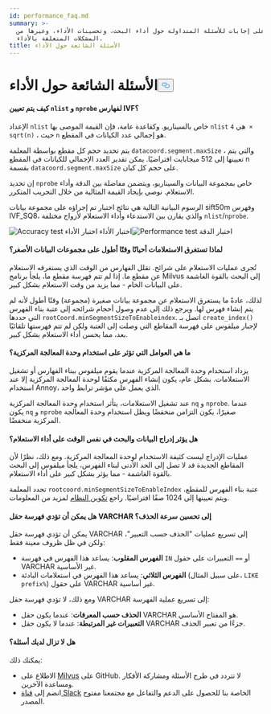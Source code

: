 ```yaml
---
id: performance_faq.md
summary: >-
  اعثر على إجابات للأسئلة المتداولة حول أداء البحث، وتحسينات الأداء، وغيرها من
  المشكلات المتعلقة بالأداء.
title: الأسئلة الشائعة حول الأداء
---
```

<h1 id="Performance-FAQ" class="common-anchor-header">الأسئلة الشائعة حول الأداء<button data-href="#Performance-FAQ" class="anchor-icon" translate="no">
      <svg translate="no"
        aria-hidden="true"
        focusable="false"
        height="20"
        version="1.1"
        viewBox="0 0 16 16"
        width="16"
      >
        <path
          fill="#0092E4"
          fill-rule="evenodd"
          d="M4 9h1v1H4c-1.5 0-3-1.69-3-3.5S2.55 3 4 3h4c1.45 0 3 1.69 3 3.5 0 1.41-.91 2.72-2 3.25V8.59c.58-.45 1-1.27 1-2.09C10 5.22 8.98 4 8 4H4c-.98 0-2 1.22-2 2.5S3 9 4 9zm9-3h-1v1h1c1 0 2 1.22 2 2.5S13.98 12 13 12H9c-.98 0-2-1.22-2-2.5 0-.83.42-1.64 1-2.09V6.25c-1.09.53-2 1.84-2 3.25C6 11.31 7.55 13 9 13h4c1.45 0 3-1.69 3-3.5S14.5 6 13 6z"
        ></path>
      </svg>
    </button></h1><h4 id="How-to-set-nlist-and-nprobe-for-IVF-indexes" class="common-anchor-header">كيف يتم تعيين <code translate="no">nlist</code> و <code translate="no">nprobe</code> لفهارس IVF؟</h4><p>الإعداد <code translate="no">nlist</code> خاص بالسيناريو. وكقاعدة عامة، فإن القيمة الموصى بها <code translate="no">nlist</code> هي <code translate="no">4 × sqrt(n)</code> ، حيث <code translate="no">n</code> هو إجمالي عدد الكيانات في المقطع.</p>
<p>يتم تحديد حجم كل مقطع بواسطة المعلمة <code translate="no">datacoord.segment.maxSize</code> ، والتي يتم تعيينها إلى 512 ميجابايت افتراضيًا. يمكن تقدير العدد الإجمالي للكيانات في المقطع n بقسمة <code translate="no">datacoord.segment.maxSize</code> على حجم كل كيان.</p>
<p>إن تحديد <code translate="no">nprobe</code> خاص بمجموعة البيانات والسيناريو، ويتضمن مفاضلة بين الدقة وأداء الاستعلام. نوصي بإيجاد القيمة المثالية من خلال التجريب المتكرر.</p>
<p>الرسوم البيانية التالية هي نتائج اختبار تم إجراؤه على مجموعة بيانات sift50m وفهرس IVF_SQ8، والذي يقارن بين الاستدعاء وأداء الاستعلام لأزواج مختلفة <code translate="no">nlist</code>/<code translate="no">nprobe</code>.</p>
<p>
  
   <span class="img-wrapper"> <img translate="no" src="/docs/v2.6.x/assets/accuracy_nlist_nprobe.png" alt="Accuracy test" class="doc-image" id="accuracy-test" />
 </span> <span class="img-wrapper"> <span>   اختبار الدقة</span> <img translate="no" src="/docs/v2.6.x/assets/performance_nlist_nprobe.png" alt="Performance test" class="doc-image" id="performance-test" />اختبار الأداء <span>اختبار الأداء</span> </span></p>
<h4 id="Why-do-queries-sometimes-take-longer-on-smaller-datasets" class="common-anchor-header">لماذا تستغرق الاستعلامات أحيانًا وقتًا أطول على مجموعات البيانات الأصغر؟</h4><p>تُجرى عمليات الاستعلام على شرائح. تقلل الفهارس من الوقت الذي يستغرقه الاستعلام عن مقطع ما. إذا لم تتم فهرسة مقطع ما، يلجأ برنامج Milvus إلى البحث بالقوة الغاشمة على البيانات الخام - مما يزيد من وقت الاستعلام بشكل كبير.</p>
<p>لذلك، عادةً ما يستغرق الاستعلام عن مجموعة بيانات صغيرة (مجموعة) وقتًا أطول لأنه لم يتم إنشاء فهرس لها. ويرجع ذلك إلى عدم وصول أحجام شرائحه إلى عتبة بناء الفهرس التي حددها <code translate="no">rootCoord.minSegmentSizeToEnableindex</code>. اتصل بـ <code translate="no">create_index()</code> لإجبار ميلفوس على فهرسة المقاطع التي وصلت إلى العتبة ولكن لم تتم فهرستها تلقائيًا بعد، مما يحسن أداء الاستعلام بشكل كبير.</p>
<h4 id="What-factors-impact-CPU-usage" class="common-anchor-header">ما هي العوامل التي تؤثر على استخدام وحدة المعالجة المركزية؟</h4><p>يزداد استخدام وحدة المعالجة المركزية عندما يقوم ميلفوس ببناء الفهارس أو تشغيل الاستعلامات. بشكل عام، يكون إنشاء الفهرس مكثفًا لوحدة المعالجة المركزية إلا عند استخدام Annoy، الذي يعمل على مؤشر ترابط واحد.</p>
<p>عند تشغيل الاستعلامات، يتأثر استخدام وحدة المعالجة المركزية <code translate="no">nq</code> و <code translate="no">nprobe</code>. عندما يكون <code translate="no">nq</code> و <code translate="no">nprobe</code> صغيرًا، يكون التزامن منخفضًا ويظل استخدام وحدة المعالجة المركزية منخفضًا.</p>
<h4 id="Does-simultaneously-inserting-data-and-searching-impact-query-performance" class="common-anchor-header">هل يؤثر إدراج البيانات والبحث في نفس الوقت على أداء الاستعلام؟</h4><p>عمليات الإدراج ليست كثيفة الاستخدام لوحدة المعالجة المركزية. ومع ذلك، نظرًا لأن المقاطع الجديدة قد لا تصل إلى الحد الأدنى لبناء الفهرس، يلجأ ميلفوس إلى البحث بالقوة الغاشمة - مما يؤثر بشكل كبير على أداء الاستعلام.</p>
<p>تحدد المعلمة <code translate="no">rootcoord.minSegmentSizeToEnableIndex</code> عتبة بناء الفهرس للمقطع، ويتم تعيينها إلى 1024 صفًا افتراضيًا. راجع <a href="/docs/ar/system_configuration.md">تكوين النظام</a> لمزيد من المعلومات.</p>
<h4 id="Can-indexing-a-VARCHAR-field-improve-deletion-speed" class="common-anchor-header">هل يمكن أن تؤدي فهرسة حقل VARCHAR إلى تحسين سرعة الحذف؟</h4><p>يمكن أن تؤدي فهرسة حقل VARCHAR إلى تسريع عمليات "الحذف حسب التعبير"، ولكن في ظل ظروف معينة فقط:</p>
<ul>
<li><strong>الفهرس المقلوب</strong>: يساعد هذا الفهرس في فهرسة <code translate="no">IN</code> أو <code translate="no">==</code> التعبيرات على حقول VARCHAR غير الأساسية.</li>
<li><strong>الفهرس الثلاثي</strong>: يساعد هذا الفهرس في استعلامات البادئة (على سبيل المثال، <code translate="no">LIKE prefix%</code>) على حقول VARCHAR غير أساسية.</li>
</ul>
<p>ومع ذلك، لا تؤدي فهرسة حقل VARCHAR إلى تسريع عملية الفهرسة:</p>
<ul>
<li><strong>الحذف حسب المعرفات</strong>: عندما يكون حقل VARCHAR هو المفتاح الأساسي.</li>
<li><strong>التعبيرات غير المرتبطة</strong>: عندما لا يكون حقل VARCHAR جزءًا من تعبير الحذف.</li>
</ul>
<h4 id="Still-have-questions" class="common-anchor-header">هل لا تزال لديك أسئلة؟</h4><p>يمكنك ذلك:</p>
<ul>
<li>الاطلاع على <a href="https://github.com/milvus-io/milvus/issues">Milvus</a> على GitHub. لا تتردد في طرح الأسئلة ومشاركة الأفكار ومساعدة الآخرين.</li>
<li>انضم إلى <a href="https://join.slack.com/t/milvusio/shared_invite/enQtNzY1OTQ0NDI3NjMzLWNmYmM1NmNjOTQ5MGI5NDhhYmRhMGU5M2NhNzhhMDMzY2MzNDdlYjM5ODQ5MmE3ODFlYzU3YjJkNmVlNDQ2ZTk">قناة Slack</a> الخاصة بنا للحصول على الدعم والتفاعل مع مجتمعنا مفتوح المصدر.</li>
</ul>

